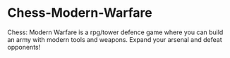 # Chess-Modern-Warfare
Chess: Modern Warfare is a rpg/tower defence game where you can build an army with modern tools and weapons. Expand your arsenal and defeat opponents!
